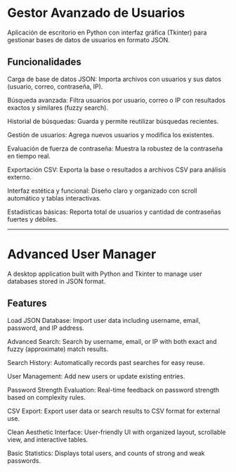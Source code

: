 # Gestor Avanzado de Usuarios
Aplicación de escritorio en Python con interfaz gráfica (Tkinter) para gestionar bases de datos de usuarios en formato JSON.

## Funcionalidades
Carga de base de datos JSON: Importa archivos con usuarios y sus datos (usuario, correo, contraseña, IP).

Búsqueda avanzada: Filtra usuarios por usuario, correo o IP con resultados exactos y similares (fuzzy search).

Historial de búsquedas: Guarda y permite reutilizar búsquedas recientes.

Gestión de usuarios: Agrega nuevos usuarios y modifica los existentes.

Evaluación de fuerza de contraseña: Muestra la robustez de la contraseña en tiempo real.

Exportación CSV: Exporta la base o resultados a archivos CSV para análisis externo.

Interfaz estética y funcional: Diseño claro y organizado con scroll automático y tablas interactivas.

Estadísticas básicas: Reporta total de usuarios y cantidad de contraseñas fuertes y débiles.

--- 

# Advanced User Manager
A desktop application built with Python and Tkinter to manage user databases stored in JSON format.

## Features
Load JSON Database: Import user data including username, email, password, and IP address.

Advanced Search: Search by username, email, or IP with both exact and fuzzy (approximate) match results.

Search History: Automatically records past searches for easy reuse.

User Management: Add new users or update existing entries.

Password Strength Evaluation: Real-time feedback on password strength based on complexity rules.

CSV Export: Export user data or search results to CSV format for external use.

Clean Aesthetic Interface: User-friendly UI with organized layout, scrollable view, and interactive tables.

Basic Statistics: Displays total users, and counts of strong and weak passwords.

